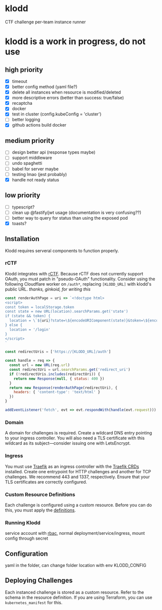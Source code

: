 # klodd
CTF challenge per-team instance runner

# klodd is a work in progress, do not use

## high priority
- [x] timeout
- [x] better config method (yaml file?)
- [x] delete all instances when resource is modified/deleted
- [x] more descriptive errors (better than success: true/false)
- [x] recaptcha
- [x] docker
- [x] test in cluster (config.kubeConfig = 'cluster')
- [ ] better logging
- [x] github actions build docker

## medium priority
- [ ] design better api (response types maybe)
- [ ] support middleware
- [ ] undo spaghetti
- [ ] babel for server maybe
- [ ] testing lmao (jest probably)
- [x] handle not ready status

## low priority
- [ ] typescript?
- [ ] clean up @fastify/jwt usage (documentation is very confusing??)
- [ ] better way to query for status than using the exposed pod
- [x] toasts?

## Installation

Klodd requires serveral components to function properly.

### rCTF
Klodd integrates with [rCTF](https://github.com/redpwn/rctf). Because rCTF does not currently support OAuth, you must patch in "pseudo-OAuth" functionality. Consider using the following Cloudflare worker on `/auth*`, replacing `[KLODD_URL]` with klodd's public URL. *thanks, ginkoid, for writing this*

```js
const renderAuthPage = uri => `<!doctype html>
<script>
const token = localStorage.token
const state = new URL(location).searchParams.get('state')
if (state && token) {
  location = \`${uri}?state=\${encodeURIComponent(state)}&token=\${encodeURIComponent(token)}\`
} else {
  location = '/login'
}
</script>
`

const redirectUris = ['https://[KLODD_URL]/auth']

const handle = req => {
  const url = new URL(req.url)
  const redirectUri = url.searchParams.get('redirect_uri')
  if (!redirectUris.includes(redirectUri)) {
    return new Response(null, { status: 400 })
  }
  return new Response(renderAuthPage(redirectUri), {
    headers: { 'content-type': 'text/html' }
  })
}

addEventListener('fetch', evt => evt.respondWith(handle(evt.request)))
```

### Domain
A domain for challenges is required. Create a wildcard DNS entry pointing to your ingress controller. You will also need a TLS certificate with this wildcard as its subject—consider issuing one with LetsEncrypt.

### Ingress
You must use [Traefik](https://traefik.io/traefik/) as an ingress controller with the [Traefik CRDs](https://doc.traefik.io/traefik/reference/dynamic-configuration/kubernetes-crd/) installed. Create one entrypoint for HTTP challenges and another for TCP challenges. We recommend 443 and 1337, respectively. Ensure that your TLS certificates are correctly configured.

### Custom Resource Definitions
Each challenge is configured using a custom resource. Before you can do this, you must apply the [definitions](manifests/klodd-crd.yaml).

### Running Klodd
service account with [rbac](manifests/klodd-rbac.yaml), normal deployment/service/ingress, mount config through secret

## Configuration
yaml in the folder, can change folder location with env KLODD_CONFIG

## Deploying Challenges
Each instanced challenge is stored as a custom resource. Refer to the schema in the resource definition. If you are using Terraform, you can use `kubernetes_manifest` for this.
